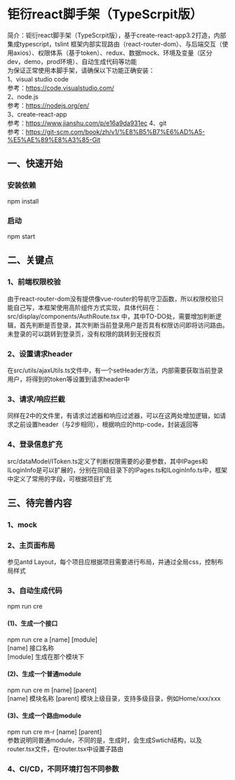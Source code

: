 # 钜衍react脚手架（TypeScrpit版）
简介：钜衍react脚手架（TypeScrpit版），基于create-react-app3.2打造，内部集成typescript，tslint
框架内部实现路由（react-router-dom）、与后端交互（使用axios）、权限体系（基于token）、redux、数据mock、环境及变量（区分dev，demo，prod环境）、自动生成代码等功能  
为保证正常使用本脚手架，请确保以下功能正确安装：  
1、visual studio code  
参考：https://code.visualstudio.com/  
2、node.js  
参考：https://nodejs.org/en/  
3、create-react-app  
参考：https://www.jianshu.com/p/e16a9da931ec 
4、git  
参考：https://git-scm.com/book/zh/v1/%E8%B5%B7%E6%AD%A5-%E5%AE%89%E8%A3%85-Git 

## 一、快速开始
### 安装依赖
npm install

### 启动
npm start

## 二、关键点
### 1、前端权限校验
由于react-router-dom没有提供像vue-router的导航守卫函数，所以权限校验只能自己写，本框架使用高阶组件方式实现，具体代码在：src/display/components/AuthRoute.tsx 中，其中TO-DO处，需要增加判断逻辑，首先判断是否登录，其次判断当前登录用户是否具有权限访问即将访问路由。未登录的可以跳转到登录页，没有权限的跳转到无授权页

### 2、设置请求header
在src/utils/ajaxUtils.ts文件中，有一个setHeader方法，内部需要获取当前登录用户，将得到的token等设置到请求header中

### 3、请求/响应拦截
同样在2中的文件里，有请求过滤器和响应过滤器，可以在这两处增加逻辑，如请求之前设置header（与2步相同），根据响应的http-code，封装返回等

### 4、登录信息扩充
src/dataModel/IToken.ts定义了判断权限需要的必要参数，其中IPages和ILoginInfo是可以扩展的，分别在同级目录下的IPages.ts和ILoginInfo.ts中，框架中定义了常用的字段，可根据项目扩充

## 三、待完善内容
### 1、mock
### 2、主页面布局
参见antd Layout，每个项目应根据项目需要进行布局，并通过全局css，控制布局样式

### 3、自动生成代码
npm run cre
#### (1)、生成一个接口
npm run cre a [name] [module]  
[name] 接口名称  
[module] 生成在那个模块下  

#### (2)、生成一个普通module
npm run cre m [name] [parent]  
[name] 模块名称
[parent] 模块上级目录，支持多级目录，例如Home/xxx/xxx

#### (3)、生成一个路由module
npm run cre m-r [name] [parent]  
参数说明同普通module，不同的是，生成时，会生成Swtich结构，以及router.tsx文件，在router.tsx中设置子路由

### 4、CI/CD，不同环境打包不同参数
